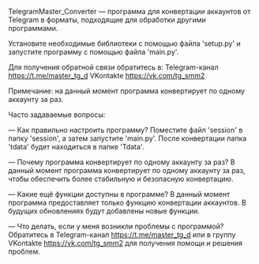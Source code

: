 TelegramMaster_Converter — программа для конвертации аккаунтов от Telegram в форматы, подходящие для обработки другими программами.

Установите необходимые библиотеки с помощью файла 'setup.py' и запустите программу с помощью файла 'main.py'.

Для получения обратной связи обратитесь в:
Telegram-канал https://t.me/master_tg_d
VKontakte https://vk.com/tg_smm2

Примечание: на данный момент программа конвертирует по одному аккаунту за раз.

Часто задаваемые вопросы:

— Как правильно настроить программу?
Поместите файл 'session' в папку 'session', а затем запустите 'main.py'. После конвертации папка 'tdata' будет находиться в папке 'Tdata'.

— Почему программа конвертирует по одному аккаунту за раз?
В данный момент программа конвертирует по одному аккаунту за раз, чтобы обеспечить более стабильную и безопасную конвертацию.

— Какие ещё функции доступны в программе?
В данный момент программа предоставляет только функцию конвертации аккаунтов. В будущих обновлениях будут добавлены новые функции.

— Что делать, если у меня возникли проблемы с программой?
Обратитесь в Telegram-канал https://t.me/master_tg_d или в группу VKontakte https://vk.com/tg_smm2 для получения помощи и решения проблем.